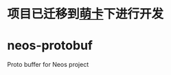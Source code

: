 # 项目已迁移到[萌卡](https://code.mycard.moe/mycard/neos-protobuf)下进行开发
# neos-protobuf
Proto buffer for Neos project
